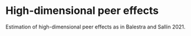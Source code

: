 # High-dimensional peer effects
Estimation of high-dimensional peer effects as in Balestra and Sallin 2021.
